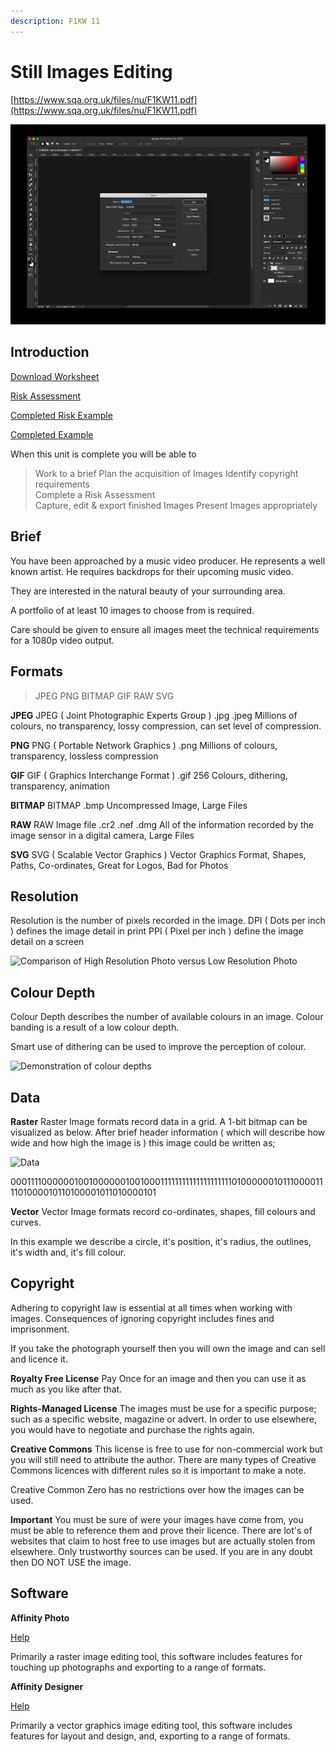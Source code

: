 ```yaml
---
description: F1KW 11
---
```


# Still Images Editing

[https://www.sqa.org.uk/files/nu/F1KW11.pdf](https://www.sqa.org.uk/files/nu/F1KW11.pdf)

![](../../../.gitbook/assets/image%20%283%29.png)



## Introduction

[Download Worksheet](https://tutor.neocities.org/Image/Worksheet%206.docx)

[Risk Assessment](https://tutor.neocities.org/Image/Risk.docx)

[Completed Risk Example](https://docs.google.com/document/d/1QoXyduV2Xu7qLJVvC_Sc-3XNrU_gO7llOaLurmYjccM/edit?usp=sharing)

[Completed Example](https://docs.google.com/document/d/1S3qf6FwYkMfjUqsI5hSz7j6a-KCMRkbpm0AEfo_RwnQ/edit)

When this unit is complete you will be able to

> Work to a brief Plan the acquisition of Images Identify copyright requirements  
> Complete a Risk Assessment  
> Capture, edit & export finished Images Present Images appropriately

## Brief

You have been approached by a music video producer. He represents a well known artist. He requires backdrops for their upcoming music video.

They are interested in the natural beauty of your surrounding area.

A portfolio of at least 10 images to choose from is required.

Care should be given to ensure all images meet the technical requirements for a 1080p video output.

## Formats

> JPEG PNG BITMAP GIF RAW SVG

**JPEG** JPEG \( Joint Photographic Experts Group \) .jpg .jpeg Millions of colours, no transparency, lossy compression, can set level of compression.

**PNG** PNG \( Portable Network Graphics \) .png Millions of colours, transparency, lossless compression

**GIF** GIF \( Graphics Interchange Format \) .gif 256 Colours, dithering, transparency, animation

**BITMAP** BITMAP .bmp Uncompressed Image, Large Files

**RAW** RAW Image file .cr2 .nef .dmg All of the information recorded by the image sensor in a digital camera, Large Files

**SVG** SVG \( Scalable Vector Graphics \) Vector Graphics Format, Shapes, Paths, Co-ordinates, Great for Logos, Bad for Photos

## Resolution

Resolution is the number of pixels recorded in the image.  DPI \( Dots per inch \) defines the image detail in print PPI \( Pixel per inch \) define the image detail on a screen

![Comparison of High Resolution Photo versus Low Resolution Photo](https://ccideas.com/wp-content/uploads/2012/02/hi-low-res.jpg)

## Colour Depth

Colour Depth describes the number of available colours in an image. Colour banding is a result of a low colour depth.

Smart use of dithering can be used to improve the perception of colour.

![Demonstration of colour depths](https://upload.wikimedia.org/wikipedia/commons/9/9a/Colour_banding_example01.png)

## Data

**Raster** Raster Image formats record data in a grid. A 1-bit bitmap can be visualized as below.  After brief header information \( which will describe how wide and how high the image is \) this image could be written as;

![Data](https://qph.fs.quoracdn.net/main-qimg-94acd4eb2a7cb44c6b4b49eb7fab60f2)

0001111000000100100000010010001111111111111111111101000000101110000111101000010110100001011010000101

**Vector** Vector Image formats record co-ordinates, shapes, fill colours and curves.

In this example we describe a circle, it's position, it's radius, the outlines, it's width and, it's fill colour.

## Copyright

Adhering to copyright law is essential at all times when working with images. Consequences of ignoring copyright includes fines and imprisonment.

If you take the photograph yourself then you will own the image and can sell and licence it.

**Royalty Free License** Pay Once for an image and then you can use it as much as you like after that.

**Rights-Managed License** The images must be use for a specific purpose; such as a specific website, magazine or advert. In order to use elsewhere, you would have to negotiate and purchase the rights again.

**Creative Commons** This license is free to use for non-commercial work but you will still need to attribute the author. There are many types of Creative Commons licences with different rules so it is important to make a note.

Creative Common Zero has no restrictions over how the images can be used.

**Important** You must be sure of were your images have come from, you must be able to reference them and prove their licence. There are lot's of websites that claim to host free to use images but are actually stolen from elsewhere. Only trustworthy sources can be used. If you are in any doubt then DO NOT USE the image.

## Software

**Affinity Photo**

[Help](https://affinity.help/photo/en-US.lproj/index.html)

Primarily a raster image editing tool, this software includes features for touching up photographs and exporting to a range of formats.

**Affinity Designer**

[Help](https://affinity.help/designer/en-US.lproj/index.html)

Primarily a vector graphics image editing tool, this software includes features for layout and design, and, exporting to a range of formats.






